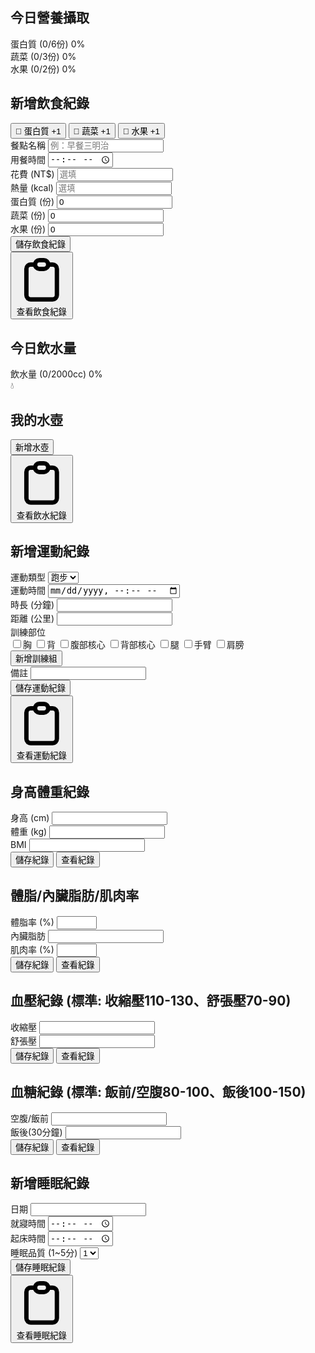 <!-- 飲食分頁 -->
<div id="dietTab" class="tab-content p-4">
    <div class="mb-6">
        <h2 class="text-lg font-semibold mb-3">今日營養攝取</h2>
        <div class="mb-4">
            <div class="flex justify-between mb-1">
                <span>蛋白質 (<span id="proteinCount">0</span>/6份)</span>
                <span id="proteinPercent">0%</span>
            </div>
            <div class="w-full bg-gray-200 rounded-full h-2.5">
                <div id="proteinBar" class="progress-bar bg-blue-600 h-2.5 rounded-full" style="width: 0%"></div>
            </div>
        </div>
        <div class="mb-4">
            <div class="flex justify-between mb-1">
                <span>蔬菜 (<span id="veggieCount">0</span>/3份)</span>
                <span id="veggiePercent">0%</span>
            </div>
            <div class="w-full bg-gray-200 rounded-full h-2.5">
                <div id="veggieBar" class="progress-bar bg-green-500 h-2.5 rounded-full" style="width: 0%"></div>
            </div>
        </div>
        <div class="mb-4">
            <div class="flex justify-between mb-1">
                <span>水果 (<span id="fruitCount">0</span>/2份)</span>
                <span id="fruitPercent">0%</span>
            </div>
            <div class="w-full bg-gray-200 rounded-full h-2.5">
                <div id="fruitBar" class="progress-bar bg-yellow-500 h-2.5 rounded-full" style="width: 0%"></div>
            </div>
        </div>
    </div>
    <div class="mb-6">
        <h2 class="text-lg font-semibold mb-3">新增飲食紀錄</h2>
        <div class="grid grid-cols-3 gap-3 mb-4">
            <button id="addProtein" class="bg-blue-100 hover:bg-blue-200 text-blue-800 font-medium py-2 px-4 rounded-lg transition">
                <span class="block text-2xl">🥩</span>
                蛋白質 +1
            </button>
            <button id="addVeggie" class="bg-green-100 hover:bg-green-200 text-green-800 font-medium py-2 px-4 rounded-lg transition">
                <span class="block text-2xl">🥦</span>
                蔬菜 +1
            </button>
            <button id="addFruit" class="bg-yellow-100 hover:bg-yellow-200 text-yellow-800 font-medium py-2 px-4 rounded-lg transition">
                <span class="block text-2xl">🍎</span>
                水果 +1
            </button>
        </div>
        <div class="mb-4">
            <label class="block text-sm font-medium text-gray-700 mb-1">餐點名稱</label>
            <input type="text" id="mealName" class="w-full px-3 py-2 border border-gray-300 rounded-md focus:outline-none focus:ring-2 focus:ring-blue-500" placeholder="例：早餐三明治">
        </div>
        <div class="grid grid-cols-2 gap-4 mb-4">
            <div>
                <label class="block text-sm font-medium text-gray-700 mb-1">用餐時間</label>
                <input type="time" id="mealTime" class="w-full px-3 py-2 border border-gray-300 rounded-md focus:outline-none focus:ring-2 focus:ring-blue-500">
            </div>
            <div>
                <label class="block text-sm font-medium text-gray-700 mb-1">花費 (NT$)</label>
                <input type="number" id="mealCost" class="w-full px-3 py-2 border border-gray-300 rounded-md focus:outline-none focus:ring-2 focus:ring-blue-500" placeholder="選填">
            </div>
        </div>
        <div class="mb-4">
            <label class="block text-sm font-medium text-gray-700 mb-1">熱量 (kcal)</label>
            <input type="number" id="mealCalories" class="w-full px-3 py-2 border border-gray-300 rounded-md focus:outline-none focus:ring-2 focus:ring-blue-500" placeholder="選填">
        </div>
        <div class="grid grid-cols-3 gap-3 mb-4">
            <div>
                <label class="block text-sm font-medium text-gray-700 mb-1">蛋白質 (份)</label>
                <input type="number" id="mealProtein" class="w-full px-3 py-2 border border-gray-300 rounded-md focus:outline-none focus:ring-2 focus:ring-blue-500" value="0" min="0">
            </div>
            <div>
                <label class="block text-sm font-medium text-gray-700 mb-1">蔬菜 (份)</label>
                <input type="number" id="mealVeggie" class="w-full px-3 py-2 border border-gray-300 rounded-md focus:outline-none focus:ring-2 focus:ring-blue-500" value="0" min="0">
            </div>
            <div>
                <label class="block text-sm font-medium text-gray-700 mb-1">水果 (份)</label>
                <input type="number" id="mealFruit" class="w-full px-3 py-2 border border-gray-300 rounded-md focus:outline-none focus:ring-2 focus:ring-blue-500" value="0" min="0">
            </div>
        </div>
        <button id="saveMeal" class="w-full bg-blue-600 hover:bg-blue-700 text-white font-medium py-2 px-4 rounded-md transition">儲存飲食紀錄</button>
    </div>
    <div class="mt-6">
        <button id="viewDietRecords" class="w-full bg-gray-100 hover:bg-gray-200 text-gray-800 font-medium py-2 px-4 rounded-md transition flex items-center justify-center">
            <svg xmlns="http://www.w3.org/2000/svg" class="h-5 w-5 mr-2" fill="none" viewBox="0 0 24 24" stroke="currentColor">
                <path stroke-linecap="round" stroke-linejoin="round" stroke-width="2" d="M9 5H7a2 2 0 00-2 2v12a2 2 0 002 2h10a2 2 0 002-2V7a2 2 0 00-2-2h-2M9 5a2 2 0 002 2h2a2 2 0 002-2M9 5a2 2 0 012-2h2a2 2 0 012 2" />
            </svg>
            查看飲食紀錄
        </button>
    </div>
</div>
<!-- 飲水分頁 -->
<div id="waterTab" class="tab-content p-4">
    <div class="mb-6">
        <h2 class="text-lg font-semibold mb-3">今日飲水量</h2>
        <div class="mb-4">
            <div class="flex justify-between mb-1">
                <span>飲水量 (<span id="waterIntake">0</span>/2000cc)</span>
                <span id="waterPercent">0%</span>
            </div>
            <div class="w-full bg-gray-200 rounded-full h-2.5">
                <div id="waterBar" class="progress-bar bg-cyan-500 h-2.5 rounded-full" style="width: 0%"></div>
            </div>
        </div>
        <div class="flex items-center justify-center my-4">
            <div class="water-drop text-5xl">💧</div>
        </div>
    </div>
    <div class="mb-6">
        <h2 class="text-lg font-semibold mb-3">我的水壺</h2>
        <div id="bottleContainer" class="grid grid-cols-2 gap-3 mb-4"></div>
        <button id="addBottleBtn" class="w-full bg-blue-600 hover:bg-blue-700 text-white font-medium py-2 px-4 rounded-md transition mt-2">新增水壺</button>
    </div>
    <div class="mt-6">
        <button id="viewWaterRecords" class="w-full bg-gray-100 hover:bg-gray-200 text-gray-800 font-medium py-2 px-4 rounded-md transition flex items-center justify-center">
            <svg xmlns="http://www.w3.org/2000/svg" class="h-5 w-5 mr-2" fill="none" viewBox="0 0 24 24" stroke="currentColor">
                <path stroke-linecap="round" stroke-linejoin="round" stroke-width="2" d="M9 5H7a2 2 0 00-2 2v12a2 2 0 002 2h10a2 2 0 002-2V7a2 2 0 00-2-2h-2M9 5a2 2 0 002 2h2a2 2 0 002-2M9 5a2 2 0 012-2h2a2 2 0 012 2" />
            </svg>
            查看飲水紀錄
        </button>
    </div>
</div>
<!-- 運動分頁 -->
<div id="exerciseTab" class="tab-content p-4">
    <div class="mb-6">
        <h2 class="text-lg font-semibold mb-3">新增運動紀錄</h2>
        <div class="mb-4">
            <label class="block text-sm font-medium text-gray-700 mb-1">運動類型</label>
            <select id="exerciseType" class="w-full px-3 py-2 border border-gray-300 rounded-md focus:outline-none focus:ring-2 focus:ring-blue-500">
                <option value="跑步">跑步</option>
                <option value="健走">健走</option>
                <option value="游泳">游泳</option>
                <option value="騎車">騎車</option>
                <option value="重訓">重訓</option>
                <option value="其他">其他</option>
            </select>
        </div>
        <div class="mb-4">
            <label class="block text-sm font-medium text-gray-700 mb-1">運動時間</label>
            <input type="datetime-local" id="exerciseTime" class="w-full px-3 py-2 border border-gray-300 rounded-md focus:outline-none focus:ring-2 focus:ring-blue-500">
        </div>
        <div class="mb-4">
            <label class="block text-sm font-medium text-gray-700 mb-1">時長 (分鐘)</label>
            <input type="number" id="exerciseDuration" class="w-full px-3 py-2 border border-gray-300 rounded-md focus:outline-none focus:ring-2 focus:ring-blue-500" min="1">
        </div>
        <div id="distanceGroup" class="mb-4">
            <label class="block text-sm font-medium text-gray-700 mb-1">距離 (公里)</label>
            <input type="number" id="exerciseDistance" class="w-full px-3 py-2 border border-gray-300 rounded-md focus:outline-none focus:ring-2 focus:ring-blue-500" min="0" step="0.01">
        </div>
        <div id="strengthGroup" class="mb-4 hidden">
            <label class="block text-sm font-medium text-gray-700 mb-1">訓練部位</label>
            <div class="grid grid-cols-2 gap-2 mb-2">
                <label><input type="checkbox" value="胸" class="mr-1 strength-part">胸</label>
                <label><input type="checkbox" value="背" class="mr-1 strength-part">背</label>
                <label><input type="checkbox" value="腹部核心" class="mr-1 strength-part">腹部核心</label>
                <label><input type="checkbox" value="背部核心" class="mr-1 strength-part">背部核心</label>
                <label><input type="checkbox" value="腿" class="mr-1 strength-part">腿</label>
                <label><input type="checkbox" value="手臂" class="mr-1 strength-part">手臂</label>
                <label><input type="checkbox" value="肩膀" class="mr-1 strength-part">肩膀</label>
            </div>
            <div id="strengthSetsContainer"></div>
            <button type="button" id="addStrengthSet" class="mt-2 bg-blue-100 hover:bg-blue-200 text-blue-800 font-medium py-1 px-3 rounded-lg transition">新增訓練組</button>
        </div>
        <div id="otherGroup" class="mb-4 hidden">
            <label class="block text-sm font-medium text-gray-700 mb-1">備註</label>
            <input type="text" id="exerciseNote" class="w-full px-3 py-2 border border-gray-300 rounded-md focus:outline-none focus:ring-2 focus:ring-blue-500">
        </div>
        <button id="saveExercise" class="w-full bg-blue-600 hover:bg-blue-700 text-white font-medium py-2 px-4 rounded-md transition">儲存運動紀錄</button>
    </div>
    <div class="mt-6">
        <button id="viewExerciseRecords" class="w-full bg-gray-100 hover:bg-gray-200 text-gray-800 font-medium py-2 px-4 rounded-md transition flex items-center justify-center">
            <svg xmlns="http://www.w3.org/2000/svg" class="h-5 w-5 mr-2" fill="none" viewBox="0 0 24 24" stroke="currentColor">
                <path stroke-linecap="round" stroke-linejoin="round" stroke-width="2" d="M9 5H7a2 2 0 00-2 2v12a2 2 0 002 2h10a2 2 0 002-2V7a2 2 0 00-2-2h-2M9 5a2 2 0 002 2h2a2 2 0 002-2M9 5a2 2 0 012-2h2a2 2 0 012 2" />
            </svg>
            查看運動紀錄
        </button>
    </div>
</div>
<!-- 生理分頁 -->
<div id="physicalTab" class="tab-content p-4">
    <div class="mb-6">
        <h2 class="text-lg font-semibold mb-3">身高體重紀錄</h2>
        <div class="grid grid-cols-2 gap-4 mb-4">
            <div>
                <label class="block text-sm font-medium text-gray-700 mb-1">身高 (cm)</label>
                <input type="number" id="heightInput" class="w-full px-3 py-2 border border-gray-300 rounded-md focus:outline-none focus:ring-2 focus:ring-blue-500" min="0">
            </div>
            <div>
                <label class="block text-sm font-medium text-gray-700 mb-1">體重 (kg)</label>
                <input type="number" id="weightInput" class="w-full px-3 py-2 border border-gray-300 rounded-md focus:outline-none focus:ring-2 focus:ring-blue-500" min="0">
            </div>
        </div>
        <div class="mb-4">
            <label class="block text-sm font-medium text-gray-700 mb-1">BMI</label>
            <input type="text" id="bmiInput" class="w-full px-3 py-2 border border-gray-300 rounded-md bg-gray-100" readonly>
        </div>
        <button id="saveHeightWeight" class="w-full bg-blue-600 hover:bg-blue-700 text-white font-medium py-2 px-4 rounded-md transition mb-2">儲存紀錄</button>
        <button id="viewHeightWeightRecords" class="w-full bg-gray-100 hover:bg-gray-200 text-gray-800 font-medium py-2 px-4 rounded-md transition">查看紀錄</button>
    </div>
    <div class="mb-6">
        <h2 class="text-lg font-semibold mb-3">體脂/內臟脂肪/肌肉率</h2>
        <div class="grid grid-cols-3 gap-4 mb-4">
            <div>
                <label class="block text-sm font-medium text-gray-700 mb-1">體脂率 (%)</label>
                <input type="number" id="fatInput" class="w-full px-3 py-2 border border-gray-300 rounded-md focus:outline-none focus:ring-2 focus:ring-blue-500" min="0" max="100">
            </div>
            <div>
                <label class="block text-sm font-medium text-gray-700 mb-1">內臟脂肪</label>
                <input type="number" id="visFatInput" class="w-full px-3 py-2 border border-gray-300 rounded-md focus:outline-none focus:ring-2 focus:ring-blue-500" min="0">
            </div>
            <div>
                <label class="block text-sm font-medium text-gray-700 mb-1">肌肉率 (%)</label>
                <input type="number" id="muscleInput" class="w-full px-3 py-2 border border-gray-300 rounded-md focus:outline-none focus:ring-2 focus:ring-blue-500" min="0" max="100">
            </div>
        </div>
        <button id="saveBodyComp" class="w-full bg-blue-600 hover:bg-blue-700 text-white font-medium py-2 px-4 rounded-md transition mb-2">儲存紀錄</button>
        <button id="viewBodyCompRecords" class="w-full bg-gray-100 hover:bg-gray-200 text-gray-800 font-medium py-2 px-4 rounded-md transition">查看紀錄</button>
    </div>
    <div class="mb-6">
        <h2 class="text-lg font-semibold mb-3">血壓紀錄 <span class="text-xs text-gray-500">(標準: 收縮壓110-130、舒張壓70-90)</span></h2>
        <div class="grid grid-cols-2 gap-4 mb-4">
            <div>
                <label class="block text-sm font-medium text-gray-700 mb-1">收縮壓</label>
                <input type="number" id="sysBPInput" class="w-full px-3 py-2 border border-gray-300 rounded-md focus:outline-none focus:ring-2 focus:ring-blue-500" min="0">
            </div>
            <div>
                <label class="block text-sm font-medium text-gray-700 mb-1">舒張壓</label>
                <input type="number" id="diaBPInput" class="w-full px-3 py-2 border border-gray-300 rounded-md focus:outline-none focus:ring-2 focus:ring-blue-500" min="0">
            </div>
        </div>
        <button id="saveBP" class="w-full bg-blue-600 hover:bg-blue-700 text-white font-medium py-2 px-4 rounded-md transition mb-2">儲存紀錄</button>
        <button id="viewBPRecords" class="w-full bg-gray-100 hover:bg-gray-200 text-gray-800 font-medium py-2 px-4 rounded-md transition">查看紀錄</button>
    </div>
    <div class="mb-6">
        <h2 class="text-lg font-semibold mb-3">血糖紀錄 <span class="text-xs text-gray-500">(標準: 飯前/空腹80-100、飯後100-150)</span></h2>
        <div class="grid grid-cols-2 gap-4 mb-4">
            <div>
                <label class="block text-sm font-medium text-gray-700 mb-1">空腹/飯前</label>
                <input type="number" id="sugarFastingInput" class="w-full px-3 py-2 border border-gray-300 rounded-md focus:outline-none focus:ring-2 focus:ring-blue-500" min="0">
            </div>
            <div>
                <label class="block text-sm font-medium text-gray-700 mb-1">飯後(30分鐘)</label>
                <input type="number" id="sugarAfterInput" class="w-full px-3 py-2 border border-gray-300 rounded-md focus:outline-none focus:ring-2 focus:ring-blue-500" min="0">
            </div>
        </div>
        <button id="saveSugar" class="w-full bg-blue-600 hover:bg-blue-700 text-white font-medium py-2 px-4 rounded-md transition mb-2">儲存紀錄</button>
        <button id="viewSugarRecords" class="w-full bg-gray-100 hover:bg-gray-200 text-gray-800 font-medium py-2 px-4 rounded-md transition">查看紀錄</button>
    </div>
</div>
<!-- 睡眠分頁 -->
<div id="sleepTab" class="tab-content p-4">
    <div class="mb-6">
        <h2 class="text-lg font-semibold mb-3">新增睡眠紀錄</h2>
        <div class="mb-4">
            <label class="block text-sm font-medium text-gray-700 mb-1">日期</label>
            <input type="text" id="sleepDate" class="w-full px-3 py-2 border border-gray-300 rounded-md bg-gray-100" readonly>
        </div>
        <div class="grid grid-cols-2 gap-4 mb-4">
            <div>
                <label class="block text-sm font-medium text-gray-700 mb-1">就寢時間</label>
                <input type="time" id="sleepStart" class="w-full px-3 py-2 border border-gray-300 rounded-md focus:outline-none focus:ring-2 focus:ring-blue-500">
            </div>
            <div>
                <label class="block text-sm font-medium text-gray-700 mb-1">起床時間</label>
                <input type="time" id="sleepEnd" class="w-full px-3 py-2 border border-gray-300 rounded-md focus:outline-none focus:ring-2 focus:ring-blue-500">
            </div>
        </div>
        <div class="mb-4">
            <label class="block text-sm font-medium text-gray-700 mb-1">睡眠品質 (1~5分)</label>
            <select id="sleepQuality" class="w-full px-3 py-2 border border-gray-300 rounded-md focus:outline-none focus:ring-2 focus:ring-blue-500">
                <option value="1">1</option>
                <option value="2">2</option>
                <option value="3">3</option>
                <option value="4">4</option>
                <option value="5">5</option>
            </select>
        </div>
        <button id="saveSleep" class="w-full bg-blue-600 hover:bg-blue-700 text-white font-medium py-2 px-4 rounded-md transition">儲存睡眠紀錄</button>
    </div>
    <div class="mt-6">
        <button id="viewSleepRecords" class="w-full bg-gray-100 hover:bg-gray-200 text-gray-800 font-medium py-2 px-4 rounded-md transition flex items-center justify-center">
            <svg xmlns="http://www.w3.org/2000/svg" class="h-5 w-5 mr-2" fill="none" viewBox="0 0 24 24" stroke="currentColor">
                <path stroke-linecap="round" stroke-linejoin="round" stroke-width="2" d="M9 5H7a2 2 0 00-2 2v12a2 2 0 002 2h10a2 2 0 002-2V7a2 2 0 00-2-2h-2M9 5a2 2 0 002 2h2a2 2 0 002-2M9 5a2 2 0 012-2h2a2 2 0 012 2" />
            </svg>
            查看睡眠紀錄
        </button>
    </div>
</div>
<script>
// 運動分頁功能
if (!localStorage.getItem('exerciseRecords')) {
    localStorage.setItem('exerciseRecords', JSON.stringify([]));
}
const exerciseType = document.getElementById('exerciseType');
const distanceGroup = document.getElementById('distanceGroup');
const strengthGroup = document.getElementById('strengthGroup');
const otherGroup = document.getElementById('otherGroup');
const addStrengthSetBtn = document.getElementById('addStrengthSet');
const strengthSetsContainer = document.getElementById('strengthSetsContainer');
let strengthSetCount = 0;

exerciseType.addEventListener('change', function() {
    const type = exerciseType.value;
    distanceGroup.classList.add('hidden');
    strengthGroup.classList.add('hidden');
    otherGroup.classList.add('hidden');
    if (["跑步","健走","游泳","騎車"].includes(type)) {
        distanceGroup.classList.remove('hidden');
    } else if (type === '重訓') {
        strengthGroup.classList.remove('hidden');
    } else if (type === '其他') {
        otherGroup.classList.remove('hidden');
    }
});

addStrengthSetBtn.addEventListener('click', function() {
    strengthSetCount++;
    const setDiv = document.createElement('div');
    setDiv.className = 'grid grid-cols-5 gap-2 mb-2';
    setDiv.innerHTML = `
        <input type="text" placeholder="主要訓練肌群" class="strength-main w-full px-2 py-1 border rounded" />
        <input type="number" placeholder="單組次數" class="strength-reps w-full px-2 py-1 border rounded" min="1" />
        <input type="number" placeholder="單組重量(kg)" class="strength-weight w-full px-2 py-1 border rounded" min="0" />
        <input type="number" placeholder="總共幾組" class="strength-sets w-full px-2 py-1 border rounded" min="1" />
        <button type="button" class="removeStrengthSet text-red-500">刪除</button>
    `;
    setDiv.querySelector('.removeStrengthSet').onclick = function() {
        setDiv.remove();
    };
    strengthSetsContainer.appendChild(setDiv);
});

// 儲存運動紀錄
const saveExerciseBtn = document.getElementById('saveExercise');
saveExerciseBtn.addEventListener('click', function() {
    const type = exerciseType.value;
    const time = document.getElementById('exerciseTime').value;
    const duration = parseInt(document.getElementById('exerciseDuration').value) || 0;
    let record = { type, time, duration, timestamp: new Date().getTime() };
    if (["跑步","健走","游泳","騎車"].includes(type)) {
        record.distance = parseFloat(document.getElementById('exerciseDistance').value) || 0;
    } else if (type === '重訓') {
        const parts = Array.from(document.querySelectorAll('.strength-part:checked')).map(e=>e.value);
        record.parts = parts;
        record.sets = Array.from(strengthSetsContainer.children).map(setDiv => ({
            main: setDiv.querySelector('.strength-main').value,
            reps: parseInt(setDiv.querySelector('.strength-reps').value) || 0,
            weight: parseFloat(setDiv.querySelector('.strength-weight').value) || 0,
            sets: parseInt(setDiv.querySelector('.strength-sets').value) || 0
        }));
    } else if (type === '其他') {
        record.note = document.getElementById('exerciseNote').value;
    }
    if (!time || duration <= 0) {
        alert('請填寫運動時間與時長');
        return;
    }
    const exerciseRecords = JSON.parse(localStorage.getItem('exerciseRecords'));
    exerciseRecords.push(record);
    localStorage.setItem('exerciseRecords', JSON.stringify(exerciseRecords));
    // 重置表單
    document.getElementById('exerciseTime').value = '';
    document.getElementById('exerciseDuration').value = '';
    document.getElementById('exerciseDistance').value = '';
    document.getElementById('exerciseNote').value = '';
    Array.from(document.querySelectorAll('.strength-part')).forEach(e=>e.checked=false);
    strengthSetsContainer.innerHTML = '';
    alert('運動紀錄已儲存');
});

// 查看運動紀錄
const viewExerciseRecordsBtn = document.getElementById('viewExerciseRecords');
viewExerciseRecordsBtn.addEventListener('click', function() {
    const exerciseRecords = JSON.parse(localStorage.getItem('exerciseRecords'));
    if (exerciseRecords.length === 0) {
        showModal('運動紀錄', '<div class="text-center py-8 text-gray-500">尚無運動紀錄</div>');
        return;
    }
    // 按日期分組
    const recordsByDate = {};
    exerciseRecords.forEach(record => {
        const date = record.time ? record.time.split('T')[0] : '未知日期';
        if (!recordsByDate[date]) recordsByDate[date] = [];
        recordsByDate[date].push(record);
    });
    let html = '';
    Object.keys(recordsByDate).sort().reverse().forEach(date => {
        const records = recordsByDate[date];
        html += `<div class="mb-6"><h4 class="font-medium mb-2">${formatDate(date)}</h4><div class="space-y-2">`;
        records.forEach(record => {
            html += `<div class="bg-gray-50 p-3 rounded-md record-item">`;
            html += `<div class="font-medium mb-1">${record.type}</div>`;
            html += `<div class="text-sm text-gray-500 mb-1">${record.time ? new Date(record.time).toLocaleTimeString('zh-TW', { hour: '2-digit', minute: '2-digit' }) : ''}，時長: ${record.duration} 分鐘</div>`;
            if (["跑步","健走","游泳","騎車"].includes(record.type)) {
                html += `<div class="text-sm">距離: ${record.distance} 公里</div>`;
            } else if (record.type === '重訓') {
                html += `<div class="text-sm">訓練部位: ${(record.parts||[]).join('、')}</div>`;
                if (record.sets && record.sets.length) {
                    html += '<div class="text-xs text-gray-600 mt-1">';
                    record.sets.forEach((set, idx) => {
                        html += `第${idx+1}組：${set.main}，${set.reps}次，${set.weight}kg，${set.sets}組<br/>`;
                    });
                    html += '</div>';
                }
            } else if (record.type === '其他') {
                html += `<div class="text-sm">備註: ${record.note||''}</div>`;
            }
            html += `</div>`;
        });
        html += `</div></div>`;
    });
    showModal('運動紀錄', html);
});

// 生理紀錄功能
if (!localStorage.getItem('heightWeightRecords')) {
    localStorage.setItem('heightWeightRecords', JSON.stringify([]));
}
if (!localStorage.getItem('bodyCompRecords')) {
    localStorage.setItem('bodyCompRecords', JSON.stringify([]));
}
if (!localStorage.getItem('bpRecords')) {
    localStorage.setItem('bpRecords', JSON.stringify([]));
}
if (!localStorage.getItem('sugarRecords')) {
    localStorage.setItem('sugarRecords', JSON.stringify([]));
}
// BMI 自動計算
const heightInput = document.getElementById('heightInput');
const weightInput = document.getElementById('weightInput');
const bmiInput = document.getElementById('bmiInput');
function updateBMI() {
    const h = parseFloat(heightInput.value);
    const w = parseFloat(weightInput.value);
    if (h > 0 && w > 0) {
        const bmi = w / Math.pow(h/100,2);
        bmiInput.value = bmi.toFixed(1);
    } else {
        bmiInput.value = '';
    }
}
heightInput.addEventListener('input', updateBMI);
weightInput.addEventListener('input', updateBMI);
// 儲存身高體重
const saveHeightWeightBtn = document.getElementById('saveHeightWeight');
saveHeightWeightBtn.addEventListener('click', function() {
    const h = parseFloat(heightInput.value);
    const w = parseFloat(weightInput.value);
    const bmi = parseFloat(bmiInput.value);
    if (!h || !w || !bmi) {
        alert('請填寫身高與體重');
        return;
    }
    const records = JSON.parse(localStorage.getItem('heightWeightRecords'));
    records.push({ height: h, weight: w, bmi: bmi, time: new Date().toISOString() });
    localStorage.setItem('heightWeightRecords', JSON.stringify(records));
    heightInput.value = '';
    weightInput.value = '';
    bmiInput.value = '';
    alert('紀錄已儲存');
});
// 查看身高體重紀錄
const viewHeightWeightRecordsBtn = document.getElementById('viewHeightWeightRecords');
viewHeightWeightRecordsBtn.addEventListener('click', function() {
    const records = JSON.parse(localStorage.getItem('heightWeightRecords'));
    if (records.length === 0) {
        showModal('身高體重紀錄', '<div class="text-center py-8 text-gray-500">尚無紀錄</div>');
        return;
    }
    let html = '<div class="space-y-2">';
    records.slice().reverse().forEach(r => {
        html += `<div class='bg-gray-50 p-3 rounded-md record-item'>`;
        html += `<div>時間：${new Date(r.time).toLocaleString('zh-TW')}</div>`;
        html += `<div>身高：${r.height} cm，體重：${r.weight} kg，BMI：${r.bmi}</div>`;
        html += `</div>`;
    });
    html += '</div>';
    showModal('身高體重紀錄', html);
});
// 儲存體脂/內臟脂肪/肌肉率
const saveBodyCompBtn = document.getElementById('saveBodyComp');
saveBodyCompBtn.addEventListener('click', function() {
    const fat = parseFloat(document.getElementById('fatInput').value);
    const vis = parseFloat(document.getElementById('visFatInput').value);
    const muscle = parseFloat(document.getElementById('muscleInput').value);
    if (!fat && !vis && !muscle) {
        alert('請填寫至少一項');
        return;
    }
    const records = JSON.parse(localStorage.getItem('bodyCompRecords'));
    records.push({ fat, vis, muscle, time: new Date().toISOString() });
    localStorage.setItem('bodyCompRecords', JSON.stringify(records));
    document.getElementById('fatInput').value = '';
    document.getElementById('visFatInput').value = '';
    document.getElementById('muscleInput').value = '';
    alert('紀錄已儲存');
});
// 查看體脂/內臟脂肪/肌肉率紀錄
const viewBodyCompRecordsBtn = document.getElementById('viewBodyCompRecords');
viewBodyCompRecordsBtn.addEventListener('click', function() {
    const records = JSON.parse(localStorage.getItem('bodyCompRecords'));
    if (records.length === 0) {
        showModal('體脂/內臟脂肪/肌肉率紀錄', '<div class="text-center py-8 text-gray-500">尚無紀錄</div>');
        return;
    }
    let html = '<div class="space-y-2">';
    records.slice().reverse().forEach(r => {
        html += `<div class='bg-gray-50 p-3 rounded-md record-item'>`;
        html += `<div>時間：${new Date(r.time).toLocaleString('zh-TW')}</div>`;
        html += `<div>體脂率：${r.fat||'-'}%，內臟脂肪：${r.vis||'-'}，肌肉率：${r.muscle||'-'}%</div>`;
        html += `</div>`;
    });
    html += '</div>';
    showModal('體脂/內臟脂肪/肌肉率紀錄', html);
});
// 儲存血壓
const saveBPBtn = document.getElementById('saveBP');
saveBPBtn.addEventListener('click', function() {
    const sys = parseInt(document.getElementById('sysBPInput').value);
    const dia = parseInt(document.getElementById('diaBPInput').value);
    if (!sys || !dia) {
        alert('請填寫收縮壓與舒張壓');
        return;
    }
    const records = JSON.parse(localStorage.getItem('bpRecords'));
    records.push({ sys, dia, time: new Date().toISOString() });
    localStorage.setItem('bpRecords', JSON.stringify(records));
    document.getElementById('sysBPInput').value = '';
    document.getElementById('diaBPInput').value = '';
    alert('紀錄已儲存');
});
// 查看血壓紀錄
const viewBPRecordsBtn = document.getElementById('viewBPRecords');
viewBPRecordsBtn.addEventListener('click', function() {
    const records = JSON.parse(localStorage.getItem('bpRecords'));
    if (records.length === 0) {
        showModal('血壓紀錄', '<div class="text-center py-8 text-gray-500">尚無紀錄</div>');
        return;
    }
    let html = '<div class="space-y-2">';
    records.slice().reverse().forEach(r => {
        html += `<div class='bg-gray-50 p-3 rounded-md record-item'>`;
        html += `<div>時間：${new Date(r.time).toLocaleString('zh-TW')}</div>`;
        html += `<div>收縮壓：${r.sys}，舒張壓：${r.dia}</div>`;
        html += `</div>`;
    });
    html += '</div>';
    showModal('血壓紀錄', html);
});
// 儲存血糖
const saveSugarBtn = document.getElementById('saveSugar');
saveSugarBtn.addEventListener('click', function() {
    const fasting = parseInt(document.getElementById('sugarFastingInput').value);
    const after = parseInt(document.getElementById('sugarAfterInput').value);
    if (!fasting && !after) {
        alert('請填寫至少一項血糖值');
        return;
    }
    const records = JSON.parse(localStorage.getItem('sugarRecords'));
    records.push({ fasting, after, time: new Date().toISOString() });
    localStorage.setItem('sugarRecords', JSON.stringify(records));
    document.getElementById('sugarFastingInput').value = '';
    document.getElementById('sugarAfterInput').value = '';
    alert('紀錄已儲存');
});
// 查看血糖紀錄
const viewSugarRecordsBtn = document.getElementById('viewSugarRecords');
viewSugarRecordsBtn.addEventListener('click', function() {
    const records = JSON.parse(localStorage.getItem('sugarRecords'));
    if (records.length === 0) {
        showModal('血糖紀錄', '<div class="text-center py-8 text-gray-500">尚無紀錄</div>');
        return;
    }
    let html = '<div class="space-y-2">';
    records.slice().reverse().forEach(r => {
        html += `<div class='bg-gray-50 p-3 rounded-md record-item'>`;
        html += `<div>時間：${new Date(r.time).toLocaleString('zh-TW')}</div>`;
        html += `<div>空腹/飯前：${r.fasting||'-'}，飯後：${r.after||'-'}</div>`;
        html += `</div>`;
    });
    html += '</div>';
    showModal('血糖紀錄', html);
});
// 睡眠紀錄功能
if (!localStorage.getItem('sleepRecords')) {
    localStorage.setItem('sleepRecords', JSON.stringify([]));
}
const sleepDateInput = document.getElementById('sleepDate');
function setTodaySleepDate() {
    const today = new Date();
    sleepDateInput.value = today.toISOString().split('T')[0];
}
setTodaySleepDate();
// 儲存睡眠紀錄
const saveSleepBtn = document.getElementById('saveSleep');
saveSleepBtn.addEventListener('click', function() {
    const date = sleepDateInput.value;
    const start = document.getElementById('sleepStart').value;
    const end = document.getElementById('sleepEnd').value;
    const quality = parseInt(document.getElementById('sleepQuality').value);
    if (!start || !end) {
        alert('請填寫就寢與起床時間');
        return;
    }
    // 計算時長（可跨日）
    const [sh, sm] = start.split(':').map(Number);
    const [eh, em] = end.split(':').map(Number);
    let startMins = sh * 60 + sm;
    let endMins = eh * 60 + em;
    let duration = endMins - startMins;
    if (duration <= 0) duration += 24 * 60;
    const hours = Math.floor(duration / 60);
    const mins = duration % 60;
    const records = JSON.parse(localStorage.getItem('sleepRecords'));
    records.push({ date, start, end, duration, quality, time: new Date().toISOString() });
    localStorage.setItem('sleepRecords', JSON.stringify(records));
    document.getElementById('sleepStart').value = '';
    document.getElementById('sleepEnd').value = '';
    document.getElementById('sleepQuality').value = '3';
    alert(`睡眠紀錄已儲存\n時長：${hours}小時${mins}分鐘`);
});
// 查看睡眠紀錄
const viewSleepRecordsBtn = document.getElementById('viewSleepRecords');
viewSleepRecordsBtn.addEventListener('click', function() {
    const records = JSON.parse(localStorage.getItem('sleepRecords'));
    if (records.length === 0) {
        showModal('睡眠紀錄', '<div class="text-center py-8 text-gray-500">尚無睡眠紀錄</div>');
        return;
    }
    // 過去七天平均
    const today = new Date();
    const last7 = [];
    for (let i = 0; i < 7; i++) {
        const d = new Date(today);
        d.setDate(today.getDate() - i);
        last7.push(d.toISOString().split('T')[0]);
    }
    let totalMins = 0, count = 0;
    last7.forEach(date => {
        const rec = records.filter(r => r.date === date);
        if (rec.length) {
            // 取同日多筆的最大時長
            const max = Math.max(...rec.map(r=>r.duration));
            totalMins += max;
            count++;
        }
    });
    let avgStr = '';
    if (count) {
        const avg = totalMins / count;
        const h = Math.floor(avg / 60);
        const m = Math.round(avg % 60);
        avgStr = `<div class='mb-2 text-blue-700 font-medium'>過去七天平均睡眠時長：${h}小時${m}分鐘</div>`;
    }
    let html = avgStr + '<div class="space-y-2">';
    records.slice().reverse().forEach(r => {
        const h = Math.floor(r.duration / 60);
        const m = r.duration % 60;
        html += `<div class='bg-gray-50 p-3 rounded-md record-item'>`;
        html += `<div>日期：${r.date}，時長：${h}小時${m}分鐘</div>`;
        html += `<div>就寢：${r.start}，起床：${r.end}</div>`;
        html += `<div>睡眠品質：${r.quality} 分</div>`;
        html += `</div>`;
    });
    html += '</div>';
    showModal('睡眠紀錄', html);
});
// 飲食與飲水分頁功能
if (!localStorage.getItem('dietRecords')) {
    localStorage.setItem('dietRecords', JSON.stringify([]));
}
if (!localStorage.getItem('dailyNutrition')) {
    localStorage.setItem('dailyNutrition', JSON.stringify({
        date: getCurrentDateString(),
        protein: 0,
        veggie: 0,
        fruit: 0
    }));
}
if (!localStorage.getItem('waterBottles')) {
    localStorage.setItem('waterBottles', JSON.stringify([]));
}
if (!localStorage.getItem('dailyWater')) {
    localStorage.setItem('dailyWater', JSON.stringify({
        date: getCurrentDateString(),
        intake: 0
    }));
}
if (!localStorage.getItem('waterRecords')) {
    localStorage.setItem('waterRecords', JSON.stringify([]));
}
// 設置當前日期
function getCurrentDateString() {
    const now = new Date();
    return now.toISOString().split('T')[0];
}
// 分頁切換初始化
const tabs = document.querySelectorAll('.tab');
const tabContents = document.querySelectorAll('.tab-content');
tabs.forEach(tab => {
    tab.addEventListener('click', () => {
        const tabId = tab.getAttribute('data-tab');
        tabs.forEach(t => t.classList.remove('active'));
        tabContents.forEach(c => c.classList.remove('active'));
        tab.classList.add('active');
        document.getElementById(`${tabId}Tab`).classList.add('active');
    });
});
// 檢查並更新每日營養攝取和飲水量
checkAndUpdateDailyData();
// 飲食分頁功能
const addProteinBtn = document.getElementById('addProtein');
const addVeggieBtn = document.getElementById('addVeggie');
const addFruitBtn = document.getElementById('addFruit');
const saveMealBtn = document.getElementById('saveMeal');
const viewDietRecordsBtn = document.getElementById('viewDietRecords');
addProteinBtn.addEventListener('click', () => {
    const dailyNutrition = JSON.parse(localStorage.getItem('dailyNutrition'));
    dailyNutrition.protein += 1;
    localStorage.setItem('dailyNutrition', JSON.stringify(dailyNutrition));
    updateNutritionDisplay();
});
addVeggieBtn.addEventListener('click', () => {
    const dailyNutrition = JSON.parse(localStorage.getItem('dailyNutrition'));
    dailyNutrition.veggie += 1;
    localStorage.setItem('dailyNutrition', JSON.stringify(dailyNutrition));
    updateNutritionDisplay();
});
addFruitBtn.addEventListener('click', () => {
    const dailyNutrition = JSON.parse(localStorage.getItem('dailyNutrition'));
    dailyNutrition.fruit += 1;
    localStorage.setItem('dailyNutrition', JSON.stringify(dailyNutrition));
    updateNutritionDisplay();
});
function updateNutritionDisplay() {
    const dailyNutrition = JSON.parse(localStorage.getItem('dailyNutrition'));
    document.getElementById('proteinCount').textContent = dailyNutrition.protein;
    document.getElementById('veggieCount').textContent = dailyNutrition.veggie;
    document.getElementById('fruitCount').textContent = dailyNutrition.fruit;
    const proteinPercent = Math.min(dailyNutrition.protein / 6 * 100, 100);
    const veggiePercent = Math.min(dailyNutrition.veggie / 3 * 100, 100);
    const fruitPercent = Math.min(dailyNutrition.fruit / 2 * 100, 100);
    document.getElementById('proteinPercent').textContent = `${Math.round(proteinPercent)}%`;
    document.getElementById('veggiePercent').textContent = `${Math.round(veggiePercent)}%`;
    document.getElementById('fruitPercent').textContent = `${Math.round(fruitPercent)}%`;
    document.getElementById('proteinBar').style.width = `${proteinPercent}%`;
    document.getElementById('veggieBar').style.width = `${veggiePercent}%`;
    document.getElementById('fruitBar').style.width = `${fruitPercent}%`;
}
saveMealBtn.addEventListener('click', () => {
    const mealName = document.getElementById('mealName').value;
    const mealTime = document.getElementById('mealTime').value;
    const mealCost = document.getElementById('mealCost').value;
    const mealCalories = document.getElementById('mealCalories').value;
    const mealProtein = parseInt(document.getElementById('mealProtein').value) || 0;
    const mealVeggie = parseInt(document.getElementById('mealVeggie').value) || 0;
    const mealFruit = parseInt(document.getElementById('mealFruit').value) || 0;
    if (!mealName || !mealTime) {
        alert('請填寫餐點名稱和用餐時間');
        return;
    }
    const today = getCurrentDateString();
    const record = {
        date: today,
        mealName,
        mealTime,
        mealCost: mealCost ? parseInt(mealCost) : 0,
        mealCalories: mealCalories ? parseInt(mealCalories) : 0,
        proteinCount: mealProtein,
        veggieCount: mealVeggie,
        fruitCount: mealFruit,
        timestamp: new Date().getTime()
    };
    const dietRecords = JSON.parse(localStorage.getItem('dietRecords'));
    dietRecords.push(record);
    localStorage.setItem('dietRecords', JSON.stringify(dietRecords));
    // 同時更新今日營養攝取
    const dailyNutrition = JSON.parse(localStorage.getItem('dailyNutrition'));
    dailyNutrition.protein += mealProtein;
    dailyNutrition.veggie += mealVeggie;
    dailyNutrition.fruit += mealFruit;
    localStorage.setItem('dailyNutrition', JSON.stringify(dailyNutrition));
    updateNutritionDisplay();
    // 重置表單
    document.getElementById('mealName').value = '';
    document.getElementById('mealTime').value = '';
    document.getElementById('mealCost').value = '';
    document.getElementById('mealCalories').value = '';
    document.getElementById('mealProtein').value = '0';
    document.getElementById('mealVeggie').value = '0';
    document.getElementById('mealFruit').value = '0';
    alert('飲食紀錄已儲存');
});
viewDietRecordsBtn.addEventListener('click', () => {
    const dietRecords = JSON.parse(localStorage.getItem('dietRecords'));
    if (dietRecords.length === 0) {
        showModal('飲食紀錄', '<div class="text-center py-8 text-gray-500">尚無飲食紀錄</div>');
        return;
    }
    // 按日期分組
    const recordsByDate = {};
    dietRecords.forEach(record => {
        if (!recordsByDate[record.date]) {
            recordsByDate[record.date] = [];
        }
        recordsByDate[record.date].push(record);
    });
    // 計算每日平均餐費和總熱量
    const dailyStats = {};
    Object.keys(recordsByDate).forEach(date => {
        const records = recordsByDate[date];
        const totalCost = records.reduce((sum, record) => sum + (record.mealCost || 0), 0);
        const totalCalories = records.reduce((sum, record) => sum + (record.mealCalories || 0), 0);
        const mealCount = records.length;
        dailyStats[date] = {
            avgCost: mealCount > 0 ? totalCost / mealCount : 0,
            totalCalories: totalCalories
        };
    });
    // 生成HTML
    let html = '';
    Object.keys(recordsByDate).sort().reverse().forEach(date => {
        const records = recordsByDate[date];
        const totalProtein = records.reduce((sum, record) => sum + (record.proteinCount || 0), 0);
        const totalVeggie = records.reduce((sum, record) => sum + (record.veggieCount || 0), 0);
        const totalFruit = records.reduce((sum, record) => sum + (record.fruitCount || 0), 0);
        html += `
            <div class="mb-6">
                <div class="flex justify-between items-center mb-2">
                    <h4 class="font-medium">${formatDate(date)}</h4>
                    <div class="text-sm text-gray-500">
                        <div>平均餐費: ${dailyStats[date].avgCost.toFixed(0)} 元</div>
                        <div>總熱量: ${dailyStats[date].totalCalories} kcal</div>
                    </div>
                </div>
                <div class="flex mb-3">
                    <div class="flex-1 text-center">
                        <div class="text-blue-600 font-bold">${totalProtein}</div>
                        <div class="text-xs text-gray-500">蛋白質</div>
                    </div>
                    <div class="flex-1 text-center">
                        <div class="text-green-600 font-bold">${totalVeggie}</div>
                        <div class="text-xs text-gray-500">蔬菜</div>
                    </div>
                    <div class="flex-1 text-center">
                        <div class="text-yellow-600 font-bold">${totalFruit}</div>
                        <div class="text-xs text-gray-500">水果</div>
                    </div>
                </div>
                <div class="space-y-2">
        `;
        records.sort((a, b) => a.mealTime.localeCompare(b.mealTime)).forEach(record => {
            html += `
                <div class="bg-gray-50 p-3 rounded-md record-item">
                    <div class="flex justify-between">
                        <div class="font-medium">${record.mealName}</div>
                        <div class="text-sm text-gray-500">${record.mealTime}</div>
                    </div>
                    <div class="text-sm mt-1">
                        <span class="mr-2">蛋白質: ${record.proteinCount || 0}</span>
                        <span class="mr-2">蔬菜: ${record.veggieCount || 0}</span>
                        <span>水果: ${record.fruitCount || 0}</span>
                    </div>
                    <div class="text-sm text-gray-500 mt-1">
                        ${record.mealCalories ? `熱量: ${record.mealCalories} kcal · ` : ''}
                        ${record.mealCost ? `花費: ${record.mealCost} 元` : ''}
                    </div>
                </div>
            `;
        });
        html += `
                </div>
            </div>
        `;
    });
    showModal('飲食紀錄', html);
});
// 飲水分頁功能
const addBottleBtn = document.getElementById('addBottleBtn');
const viewWaterRecordsBtn = document.getElementById('viewWaterRecords');
const saveBottleBtn = document.getElementById('saveBottle');
const closeBottleModalBtn = document.getElementById('closeBottleModal');
function renderBottles() {
    const bottleContainer = document.getElementById('bottleContainer');
    const bottles = JSON.parse(localStorage.getItem('waterBottles'));
    bottleContainer.innerHTML = '';
    if (bottles.length === 0) {
        bottleContainer.innerHTML = `
            <div class="col-span-2 text-center py-4 text-gray-500">
                尚未設定水壺，請點擊「新增水壺」按鈕
            </div>
        `;
        return;
    }
    // 預設顏色組合
    const colorPairs = [
        { start: '#38bdf8', end: '#0ea5e9' },
        { start: '#22d3ee', end: '#06b6d4' },
        { start: '#2dd4bf', end: '#14b8a6' },
        { start: '#4ade80', end: '#22c55e' },
        { start: '#a3e635', end: '#84cc16' },
        { start: '#facc15', end: '#eab308' }
    ];
    bottles.forEach((bottle, index) => {
        const colorIndex = index % colorPairs.length;
        const colorPair = colorPairs[colorIndex];
        const bottleBtn = document.createElement('div');
        bottleBtn.className = 'bottle-btn relative p-4 rounded-lg text-white text-center cursor-pointer transition hover:shadow-lg';
        bottleBtn.style.setProperty('--start-color', colorPair.start);
        bottleBtn.style.setProperty('--end-color', colorPair.end);
        bottleBtn.classList.add('bottle-colors');
        bottleBtn.innerHTML = `
            <button class="absolute top-1 right-1 text-white opacity-70 hover:opacity-100 p-1" data-bottle-id="${bottle.id}">
                <svg xmlns="http://www.w3.org/2000/svg" class="h-4 w-4" fill="none" viewBox="0 0 24 24" stroke="currentColor">
                    <path stroke-linecap="round" stroke-linejoin="round" stroke-width="2" d="M6 18L18 6M6 6l12 12" />
                </svg>
            </button>
            <div class="text-2xl mb-1">🥤</div>
            <div class="font-medium">${bottle.name}</div>
            <div class="text-sm opacity-80">${bottle.capacity}cc</div>
        `;
        bottleBtn.addEventListener('click', (e) => {
            if (e.target.closest('button[data-bottle-id]')) {
                const bottleId = e.target.closest('button[data-bottle-id]').getAttribute('data-bottle-id');
                deleteBottle(bottleId);
                return;
            }
            recordWaterIntake(bottle);
        });
        bottleContainer.appendChild(bottleBtn);
    });
}
addBottleBtn.addEventListener('click', () => {
    document.getElementById('bottleName').value = '';
    document.getElementById('bottleCapacity').value = '';
    document.getElementById('addBottleModal').classList.remove('hidden');
});
if (document.getElementById('saveBottle')) {
    document.getElementById('saveBottle').addEventListener('click', () => {
        const bottleName = document.getElementById('bottleName').value;
        const bottleCapacity = document.getElementById('bottleCapacity').value;
        if (!bottleName || !bottleCapacity) {
            alert('請填寫水壺名稱和容量');
            return;
        }
        const bottles = JSON.parse(localStorage.getItem('waterBottles'));
        bottles.push({
            id: Date.now().toString(),
            name: bottleName,
            capacity: parseInt(bottleCapacity)
        });
        localStorage.setItem('waterBottles', JSON.stringify(bottles));
        document.getElementById('addBottleModal').classList.add('hidden');
        renderBottles();
    });
}
if (document.getElementById('closeBottleModal')) {
    document.getElementById('closeBottleModal').addEventListener('click', () => {
        document.getElementById('addBottleModal').classList.add('hidden');
    });
}
function deleteBottle(bottleId) {
    if (confirm('確定要刪除這個水壺嗎？')) {
        const bottles = JSON.parse(localStorage.getItem('waterBottles'));
        const updatedBottles = bottles.filter(bottle => bottle.id !== bottleId);
        localStorage.setItem('waterBottles', JSON.stringify(updatedBottles));
        renderBottles();
    }
}
function recordWaterIntake(bottle) {
    const dailyWater = JSON.parse(localStorage.getItem('dailyWater'));
    dailyWater.intake += bottle.capacity;
    localStorage.setItem('dailyWater', JSON.stringify(dailyWater));
    const waterRecords = JSON.parse(localStorage.getItem('waterRecords'));
    waterRecords.push({
        date: getCurrentDateString(),
        bottleName: bottle.name,
        capacity: bottle.capacity,
        timestamp: new Date().getTime()
    });
    localStorage.setItem('waterRecords', JSON.stringify(waterRecords));
    updateWaterDisplay();
    const waterDrop = document.querySelector('.water-drop');
    waterDrop.classList.remove('water-drop');
    void waterDrop.offsetWidth;
    waterDrop.classList.add('water-drop');
}
function updateWaterDisplay() {
    const dailyWater = JSON.parse(localStorage.getItem('dailyWater'));
    const intake = dailyWater.intake;
    const percent = Math.min(intake / 2000 * 100, 100);
    document.getElementById('waterIntake').textContent = intake;
    document.getElementById('waterPercent').textContent = `${Math.round(percent)}%`;
    document.getElementById('waterBar').style.width = `${percent}%`;
}
viewWaterRecordsBtn.addEventListener('click', () => {
    const waterRecords = JSON.parse(localStorage.getItem('waterRecords'));
    if (waterRecords.length === 0) {
        showModal('飲水紀錄', '<div class="text-center py-8 text-gray-500">尚無飲水紀錄</div>');
        return;
    }
    const recordsByDate = {};
    waterRecords.forEach(record => {
        if (!recordsByDate[record.date]) {
            recordsByDate[record.date] = [];
        }
        recordsByDate[record.date].push(record);
    });
    const dailyTotals = {};
    Object.keys(recordsByDate).forEach(date => {
        const records = recordsByDate[date];
        const totalIntake = records.reduce((sum, record) => sum + record.capacity, 0);
        dailyTotals[date] = totalIntake;
    });
    let html = '';
    Object.keys(recordsByDate).sort().reverse().forEach(date => {
        const records = recordsByDate[date];
        const totalIntake = dailyTotals[date];
        const percent = Math.min(totalIntake / 2000 * 100, 100);
        html += `
            <div class="mb-6">
                <div class="flex justify-between items-center mb-2">
                    <h4 class="font-medium">${formatDate(date)}</h4>
                    <div class="text-sm text-gray-500">
                        總飲水量: ${totalIntake}cc (${Math.round(percent)}%)
                    </div>
                </div>
                <div class="w-full bg-gray-200 rounded-full h-2.5 mb-3">
                    <div class="bg-cyan-500 h-2.5 rounded-full" style="width: ${percent}%"></div>
                </div>
                <div class="space-y-2">
        `;
        records.sort((a, b) => a.timestamp - b.timestamp).forEach(record => {
            const time = new Date(record.timestamp).toLocaleTimeString('zh-TW', { hour: '2-digit', minute: '2-digit' });
            html += `
                <div class="bg-gray-50 p-3 rounded-md record-item">
                    <div class="flex justify-between">
                        <div class="font-medium">${record.bottleName}</div>
                        <div class="text-sm text-gray-500">${time}</div>
                    </div>
                    <div class="text-sm text-cyan-600 mt-1">
                        +${record.capacity}cc
                    </div>
                </div>
            `;
        });
        html += `
                </div>
            </div>
        `;
    });
    showModal('飲水紀錄', html);
});
function checkAndUpdateDailyData() {
    const today = getCurrentDateString();
    // 檢查營養攝取
    const dailyNutrition = JSON.parse(localStorage.getItem('dailyNutrition'));
    if (dailyNutrition.date !== today) {
        dailyNutrition.date = today;
        dailyNutrition.protein = 0;
        dailyNutrition.veggie = 0;
        dailyNutrition.fruit = 0;
        localStorage.setItem('dailyNutrition', JSON.stringify(dailyNutrition));
    }
    // 檢查飲水量
    const dailyWater = JSON.parse(localStorage.getItem('dailyWater'));
    if (dailyWater.date !== today) {
        dailyWater.date = today;
        dailyWater.intake = 0;
        localStorage.setItem('dailyWater', JSON.stringify(dailyWater));
    }
    updateNutritionDisplay();
    updateWaterDisplay();
    renderBottles();
}
// 格式化日期
function formatDate(dateString) {
    const date = new Date(dateString);
    return date.toLocaleDateString('zh-TW', { month: 'long', day: 'numeric' });
}
</script> 
